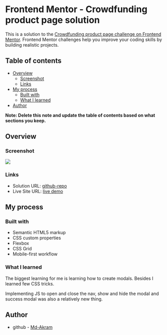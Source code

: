 # Frontend Mentor - Crowdfunding product page solution

This is a solution to the [Crowdfunding product page challenge on Frontend Mentor](https://www.frontendmentor.io/challenges/crowdfunding-product-page-7uvcZe7ZR). Frontend Mentor challenges help you improve your coding skills by building realistic projects.

## Table of contents

- [Overview](#overview)
  - [Screenshot](#screenshot)
  - [Links](#links)
- [My process](#my-process)
  - [Built with](#built-with)
  - [What I learned](#what-i-learned)
- [Author](#author)

**Note: Delete this note and update the table of contents based on what sections you keep.**

## Overview

### Screenshot

![](https://prnt.sc/1qj2s08)

### Links

- Solution URL: [github-repo](https://github.com/Md-Akram/crowdfundingProductPage)
- Live Site URL: [live demo](https://md-akram.github.io/crowdfundingProductPage)

## My process

### Built with

- Semantic HTML5 markup
- CSS custom properties
- Flexbox
- CSS Grid
- Mobile-first workflow

### What I learned

The biggest learning for me is learning how to create modals. Besides I learned few CSS tricks.

Implementing JS to open and close the nav, show and hide the modal and success modal was also a relatively new thing.

## Author

- github - [Md-Akram](https://github.com/Md-Akram)
